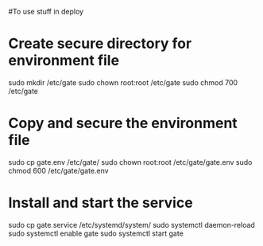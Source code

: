 #To use stuff in deploy

# Create secure directory for environment file
sudo mkdir /etc/gate
sudo chown root:root /etc/gate
sudo chmod 700 /etc/gate

# Copy and secure the environment file
sudo cp gate.env /etc/gate/
sudo chown root:root /etc/gate/gate.env
sudo chmod 600 /etc/gate/gate.env

# Install and start the service
sudo cp gate.service /etc/systemd/system/
sudo systemctl daemon-reload
sudo systemctl enable gate
sudo systemctl start gate